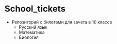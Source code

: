 # School_tickets

- Репозиторий с билетами для зачета в 10 классе
  - Русский язык
  - Математика
  - Биология
